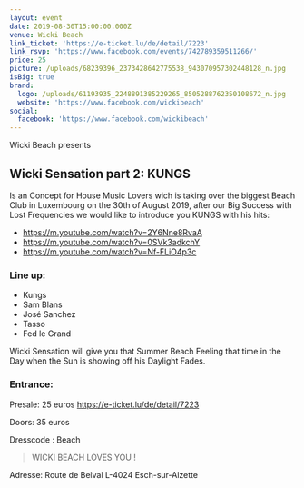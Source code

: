 ```yaml
---
layout: event
date: 2019-08-30T15:00:00.000Z
venue: Wicki Beach
link_ticket: 'https://e-ticket.lu/de/detail/7223'
link_rsvp: 'https://www.facebook.com/events/742789359511266/'
price: 25
picture: /uploads/68239396_2373428642775538_943070957302448128_n.jpg
isBig: true
brand:
  logo: /uploads/61193935_2248891385229265_8505288762350108672_n.jpg
  website: 'https://www.facebook.com/wickibeach'
social:
  facebook: 'https://www.facebook.com/wickibeach'
---
```

Wicki Beach presents

## Wicki Sensation part 2: KUNGS

Is an Concept for House Music Lovers wich is taking over the biggest Beach Club in Luxembourg on the 30th of August 2019, after our Big Success with Lost Frequencies we would like to introduce you KUNGS with his hits:

* <https://m.youtube.com/watch?v=2Y6Nne8RvaA>
* <https://m.youtube.com/watch?v=0SVk3adkchY>
* <https://m.youtube.com/watch?v=Nf-FLiO4p3c>

### Line up:

* Kungs
* Sam Blans
* José Sanchez
* Tasso
* Fed le Grand

Wicki Sensation will give you that Summer Beach Feeling that time in the Day when the Sun is showing off his Daylight Fades.

### Entrance:

Presale: 25 euros 
<https://e-ticket.lu/de/detail/7223>

Doors: 35 euros

Dresscode : Beach

> WICKI BEACH LOVES YOU !

Adresse:
Route de Belval 
L-4024 Esch-sur-Alzette
